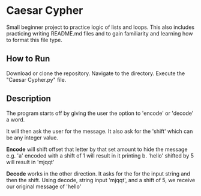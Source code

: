 # Caesar Cypher
 Small beginner project to practice logic of lists and loops. This also includes practicing writing README.md files and to gain familiarity and learning how to format this file type.
 
## How to Run
 Download or clone the repository. Navigate to the directory. Execute the "Caesar Cypher.py" file.

## Description
 The program starts off by giving the user the option to 'encode' or 'decode' a word.

 It will then ask the user for the message. It also ask for the 'shift' which can be any integer value.

 **Encode** will shift offset that letter by that set amount to hide the message e.g. 'a' encoded with a shift of 1 will result in it printing b. 'hello' shifted by 5 will result in 'mjqqt'

 **Decode** works in the other direction. It asks for the for the input string and then the shift. Using decode, string input 'mjqqt', and a shift of 5, we receive our original message of 'hello'
